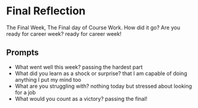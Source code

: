 # Final Reflection
The Final Week, The Final day of Course Work. How did it go? Are you ready for career week?
ready for career week!
## Prompts
- What went well this week?
passing the hardest part
- What did you learn as a shock or surprise?
that I am capable of doing anything I put my mind too
- What are you struggling with?
nothing today but stressed about looking for a job
- What would you count as a victory?
passing the final!